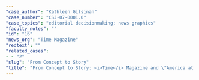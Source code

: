 ```yaml
---
"case_author": "Kathleen Gilsinan"
"case_number": "CSJ-07-0001.0"
"case_topics": "editorial decisionmaking; news graphics"
"faculty_notes": ""
"id": "16"
"news_org": "Time Magazine"
"redtext": ""
"related_cases":
- - "2"
"slug": "From Concept to Story"
"title": "From Concept to Story: <i>Time</i> Magazine and \"America at 300 Million\""
---
```

